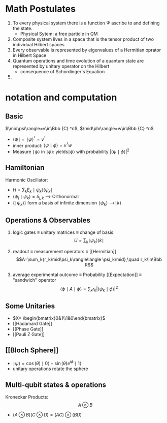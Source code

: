 # Math Postulates
1. To every physical system there is a function $\Psi$ ascribe to and defining the state.
	- Physical Sytem: a free particle in QM
2. Composite system lives in a space that is the tensor product of two individual Hilbert spaces
3. Every observable is represented by eigenvalues of a Hermitian oprator in Hilbert Space
4. Quantum operations and time evolution of a quantum state are represented by unitary operator on the Hilbert 
	- consequence of Schordinger's Equation
5. 


# notation and computation
## Basic
$\mid\psi\rangle=v\in\Bbb {C} ^n$, $\mid\phi\rangle=w\in\Bbb {C} ^n$
- $\langle\psi\mid = \mid\psi\rangle^\dagger=v^\dagger$
- inner product: $\langle\psi\mid\phi\rangle=v^\dagger w$
- Measure $\mid\psi\rangle$ in $\mid\phi\rangle$: yields$\mid\phi\rangle$ with probability $\vert \langle\psi\mid\phi\rangle\vert^2$

## Hamiltonian
Harmonic Oscillator: 
- $H=\sum_k{E_k\mid\psi_k\rangle\langle\psi_k\mid}$
- $\langle\psi_j\mid\psi_k\rangle=\delta_{j,k}$ --> Orthonormal
- $\{\mid\psi_k\rangle\}$ form a basis of infinite dimension $\mid\psi_k\rangle$ -->$\mid k\rangle$

## Operations & Observables
1. logic gates $\equiv$ unitary matrices $\equiv$ change of basis:
$$U=\sum_k{\mid\psi_k\rangle\langle k\mid}$$


2. readout $\equiv$ measurement operators $\equiv$ [[Hermitian]]
$$A=\sum_k{r_k\mid\psi_k\rangle\langle \psi_k\mid},\quad r_k\in\Bbb R$$

3. average experimental outcome $\equiv$ Probability [[Expectation]] $\equiv$ "sandwich" operator
$$\langle\phi\mid A\mid\phi\rangle=\sum _kr_k\vert\langle\psi_k\mid\phi\rangle\vert^2$$

## Some Unitaries
* $X= \begin{bmatrix}0&1\\1&0\end{bmatrix}$
* [[Hadamard Gate]]
* [[Phase Gate]] 
* [[Pauli Z Gate]]

## [[Bloch Sphere]]
* $\mid\psi\rangle=\cos(\theta)\mid0\rangle+\sin(\theta)e^{i\phi}\mid1\rangle$
* unitary operations rotate the sphere


## Multi-qubit states & operations
Kronecker Products:
$$A\otimes B$$

- $(A\otimes B)(C\otimes D)=(AC)\otimes(BD)$